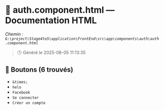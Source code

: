 # 📄 auth.component.html — Documentation HTML
*Chemin : `G:\project\Stage4to5\application\FrontEnd\src\app\components\auth\auth.component.html`*

> 🕒 Généré le 2025-08-05 11:13:35

## 🔘 Boutons (6 trouvés)
- `&times;`
- `helo`
- `Facebook`
- `Se connecter`
- `Créer un compte`

